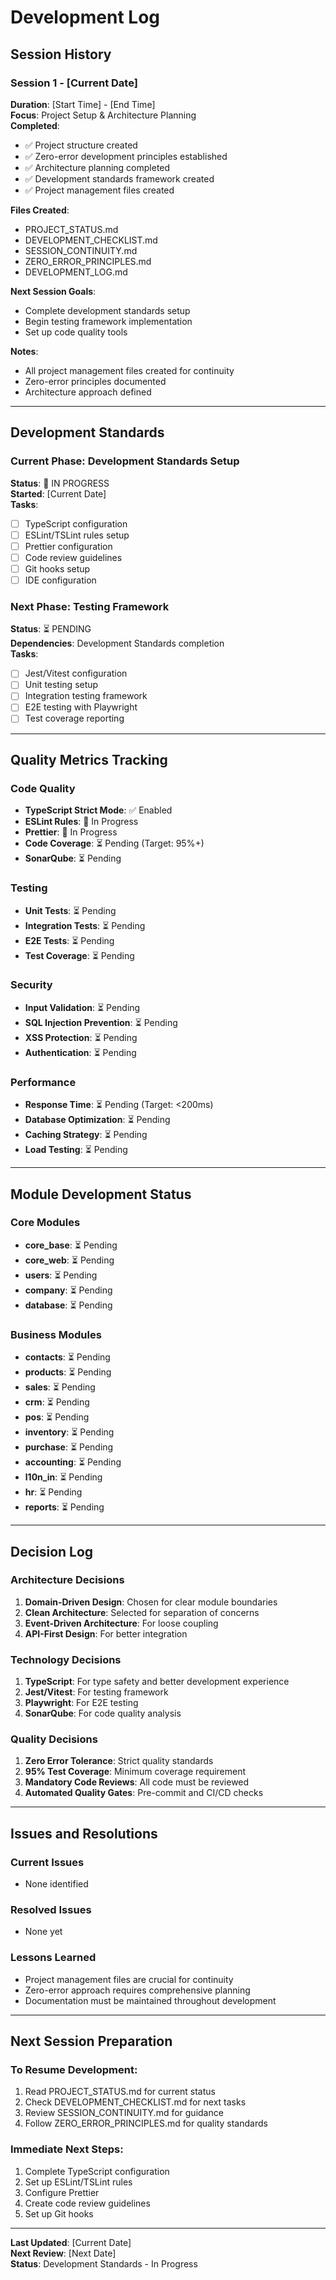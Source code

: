 # Development Log

## Session History

### Session 1 - [Current Date]
**Duration**: [Start Time] - [End Time]  
**Focus**: Project Setup & Architecture Planning  
**Completed**:
- ✅ Project structure created
- ✅ Zero-error development principles established
- ✅ Architecture planning completed
- ✅ Development standards framework created
- ✅ Project management files created

**Files Created**:
- PROJECT_STATUS.md
- DEVELOPMENT_CHECKLIST.md
- SESSION_CONTINUITY.md
- ZERO_ERROR_PRINCIPLES.md
- DEVELOPMENT_LOG.md

**Next Session Goals**:
- Complete development standards setup
- Begin testing framework implementation
- Set up code quality tools

**Notes**: 
- All project management files created for continuity
- Zero-error principles documented
- Architecture approach defined

---

## Development Standards

### Current Phase: Development Standards Setup
**Status**: 🔄 IN PROGRESS  
**Started**: [Current Date]  
**Tasks**:
- [ ] TypeScript configuration
- [ ] ESLint/TSLint rules setup
- [ ] Prettier configuration
- [ ] Code review guidelines
- [ ] Git hooks setup
- [ ] IDE configuration

### Next Phase: Testing Framework
**Status**: ⏳ PENDING  
**Dependencies**: Development Standards completion  
**Tasks**:
- [ ] Jest/Vitest configuration
- [ ] Unit testing setup
- [ ] Integration testing framework
- [ ] E2E testing with Playwright
- [ ] Test coverage reporting

---

## Quality Metrics Tracking

### Code Quality
- **TypeScript Strict Mode**: ✅ Enabled
- **ESLint Rules**: 🔄 In Progress
- **Prettier**: 🔄 In Progress
- **Code Coverage**: ⏳ Pending (Target: 95%+)
- **SonarQube**: ⏳ Pending

### Testing
- **Unit Tests**: ⏳ Pending
- **Integration Tests**: ⏳ Pending
- **E2E Tests**: ⏳ Pending
- **Test Coverage**: ⏳ Pending

### Security
- **Input Validation**: ⏳ Pending
- **SQL Injection Prevention**: ⏳ Pending
- **XSS Protection**: ⏳ Pending
- **Authentication**: ⏳ Pending

### Performance
- **Response Time**: ⏳ Pending (Target: <200ms)
- **Database Optimization**: ⏳ Pending
- **Caching Strategy**: ⏳ Pending
- **Load Testing**: ⏳ Pending

---

## Module Development Status

### Core Modules
- **core_base**: ⏳ Pending
- **core_web**: ⏳ Pending
- **users**: ⏳ Pending
- **company**: ⏳ Pending
- **database**: ⏳ Pending

### Business Modules
- **contacts**: ⏳ Pending
- **products**: ⏳ Pending
- **sales**: ⏳ Pending
- **crm**: ⏳ Pending
- **pos**: ⏳ Pending
- **inventory**: ⏳ Pending
- **purchase**: ⏳ Pending
- **accounting**: ⏳ Pending
- **l10n_in**: ⏳ Pending
- **hr**: ⏳ Pending
- **reports**: ⏳ Pending

---

## Decision Log

### Architecture Decisions
1. **Domain-Driven Design**: Chosen for clear module boundaries
2. **Clean Architecture**: Selected for separation of concerns
3. **Event-Driven Architecture**: For loose coupling
4. **API-First Design**: For better integration

### Technology Decisions
1. **TypeScript**: For type safety and better development experience
2. **Jest/Vitest**: For testing framework
3. **Playwright**: For E2E testing
4. **SonarQube**: For code quality analysis

### Quality Decisions
1. **Zero Error Tolerance**: Strict quality standards
2. **95% Test Coverage**: Minimum coverage requirement
3. **Mandatory Code Reviews**: All code must be reviewed
4. **Automated Quality Gates**: Pre-commit and CI/CD checks

---

## Issues and Resolutions

### Current Issues
- None identified

### Resolved Issues
- None yet

### Lessons Learned
- Project management files are crucial for continuity
- Zero-error approach requires comprehensive planning
- Documentation must be maintained throughout development

---

## Next Session Preparation

### To Resume Development:
1. Read PROJECT_STATUS.md for current status
2. Check DEVELOPMENT_CHECKLIST.md for next tasks
3. Review SESSION_CONTINUITY.md for guidance
4. Follow ZERO_ERROR_PRINCIPLES.md for quality standards

### Immediate Next Steps:
1. Complete TypeScript configuration
2. Set up ESLint/TSLint rules
3. Configure Prettier
4. Create code review guidelines
5. Set up Git hooks

---
**Last Updated**: [Current Date]  
**Next Review**: [Next Date]  
**Status**: Development Standards - In Progress